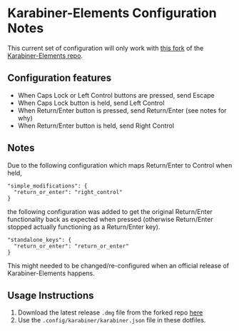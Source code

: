 # Karabiner-Elements Configuration Notes

This current set of configuration will only work with
[this fork](https://github.com/wwwjfy/Karabiner-Elements)
of the [Karabiner-Elements repo](https://github.com/tekezo/Karabiner-Elements).

## Configuration features

- When Caps Lock or Left Control buttons are pressed, send Escape
- When Caps Lock button is held, send Left Control
- When Return/Enter button is pressed, send Return/Enter (see notes for why)
- When Return/Enter button is held, send Right Control

## Notes

Due to the following configuration which maps Return/Enter to Control when
held,

```
"simple_modifications": {
  "return_or_enter": "right_control"
}
```

the following configuration was added to get the original Return/Enter
functionality back as expected when pressed (otherwise Return/Enter stopped
actually functioning as a Return/Enter key).

```
"standalone_keys": {
  "return_or_enter": "return_or_enter"
}
```

This might needed to be changed/re-configured when an official release of
Karabiner-Elements happens.

## Usage Instructions

1. Download the latest release `.dmg` file from the forked repo
   [here](https://github.com/wwwjfy/Karabiner-Elements/releases/)
2. Use the `.config/karabiner/karabiner.json` file in these dotfiles.
